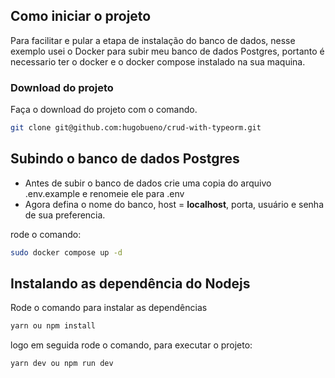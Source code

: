 ## Como iniciar o projeto
Para facilitar e pular a etapa de instalação do banco de dados, nesse exemplo usei o Docker para subir meu banco de dados Postgres, portanto é necessario ter o docker e o docker compose instalado na sua maquina.

### Download do projeto 


Faça o download do projeto com o comando.

``` bash
git clone git@github.com:hugobueno/crud-with-typeorm.git
 ```



## Subindo o banco de dados Postgres
- Antes de subir o banco de dados crie uma copia do arquivo .env.example e renomeie ele para .env
- Agora defina o nome do banco, host = **localhost**, porta, usuário e senha de sua preferencia.

rode o comando:

```bash
sudo docker compose up -d
```

## Instalando as dependência do Nodejs
Rode o comando para instalar as dependências

```bash
yarn ou npm install
```

logo em seguida rode o comando, para executar o projeto:

``` bash 
yarn dev ou npm run dev
```



